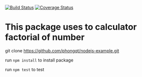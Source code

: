 [![Build Status](https://travis-ci.org/phongqt/nodejs-example.svg?branch=master)](https://travis-ci.org/phongqt/nodejs-example)
[![Coverage Status](https://coveralls.io/repos/github/phongqt/nodejs-example/badge.svg)](https://coveralls.io/github/phongqt/nodejs-example)
# This package uses to calculator factorial of number

git clone https://github.com/phongqt/nodejs-example.git

run `npm install` to install package

run `npm test` to test


